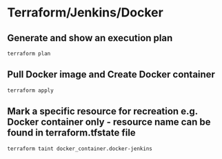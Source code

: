 # Terraform/Jenkins/Docker

## Generate and show an execution plan
<code>terraform plan</code>

## Pull Docker image and Create Docker container
<code>terraform apply</code>

## Mark a specific resource for recreation e.g. Docker container only - resource name can be found in terraform.tfstate file
<code>terraform taint docker_container.docker-jenkins</code>


